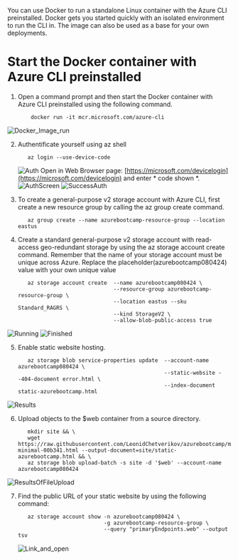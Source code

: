 You can use Docker to run a standalone Linux container with the Azure CLI preinstalled. Docker gets you started quickly with an isolated environment to run the CLI in. 
The image can also be used as a base for your own deployments.
# Start the Docker container with Azure CLI preinstalled
1. Open a command prompt and then start the Docker container with Azure CLI preinstalled using the following command.
   ```
       docker run -it mcr.microsoft.com/azure-cli
   ```
![Docker_Image_run](https://github.com/LeonidChetverikov/azurebootcamp/assets/34073185/f78e9baf-2be9-4b64-b0f0-30723b65a35a)

2. Authentificate yourself using az shell
   ```
      az login --use-device-code
   ```
   ![Auth](https://github.com/LeonidChetverikov/azurebootcamp/assets/34073185/9348e96d-b90e-481f-ac1a-e4d93c919e08)
   Open in Web Browser page: [https://microsoft.com/devicelogin](https://microsoft.com/devicelogin) and enter * code shown *.
   ![AuthScreen](https://github.com/LeonidChetverikov/azurebootcamp/assets/34073185/ef8432e4-f497-41f7-a332-4e0d2101a35f)
   ![SuccessAuth](https://github.com/LeonidChetverikov/azurebootcamp/assets/34073185/477b19d2-c545-4c68-acbd-3b2f573cf80a)

3. To create a general-purpose v2 storage account with Azure CLI, first create a new resource group by calling the az group create command.

   ```
      az group create --name azurebootcamp-resource-group --location eastus
   ```

4. Create a standard general-purpose v2 storage account with read-access geo-redundant storage by using the az storage account create command. Remember that the name of your storage account must be unique across Azure. Replace the placeholder(azurebootcamp080424) value with your own unique value

   ```
      az storage account create  --name azurebootcamp080424 \
                                 --resource-group azurebootcamp-resource-group \
                                 --location eastus --sku Standard_RAGRS \
                                 --kind StorageV2 \
                                 --allow-blob-public-access true
   ```
   
![Running](https://github.com/LeonidChetverikov/azurebootcamp/assets/34073185/bc478b72-3fb1-4433-b6f2-68f7bde27fd1)
![Finished](https://github.com/LeonidChetverikov/azurebootcamp/assets/34073185/26ad1968-b6c3-4784-beb2-a5c5111b1480)

5. Enable static website hosting.

   ```
      az storage blob service-properties update  --account-name azurebootcamp080424 \
                                                 --static-website --404-document error.html \
                                                 --index-document static-azurebootcamp.html
   ```
![Results](https://github.com/LeonidChetverikov/azurebootcamp/assets/34073185/5751e9b6-ec05-44ce-a3b8-6246df5fc3a7)

6. Upload objects to the $web container from a source directory.

   ```
      mkdir site && \
      wget https://raw.githubusercontent.com/LeonidChetverikov/azurebootcamp/main/file/slides-minimal-00b341.html --output-document=site/static-azurebootcamp.html && \
      az storage blob upload-batch -s site -d '$web' --account-name azurebootcamp080424
   ```
![ResultsOfFileUpload](https://github.com/LeonidChetverikov/azurebootcamp/assets/34073185/e974eea9-ddab-4ee7-ac68-68b48b9b8eb5)

7. Find the public URL of your static website by using the following command:
   ```
      az storage account show -n azurebootcamp080424 \
                              -g azurebootcamp-resource-group \
                              --query "primaryEndpoints.web" --output tsv
   ```
   ![Link_and_open](https://github.com/LeonidChetverikov/azurebootcamp/assets/34073185/481115dd-59c6-4893-9107-ccabf6c46fd7)


